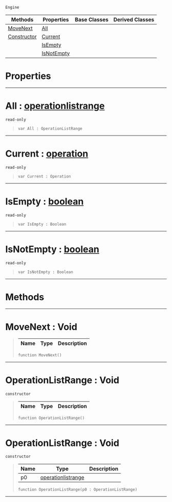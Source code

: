  `Engine`

|Methods|Properties|Base Classes|Derived Classes|
|---|---|---|---|
|[ MoveNext](https://github.com/ZilchEngine/ZilchDocs/blob/master/code_reference/class_reference/operationlistrange.markdown#movenext-void)|[ All](https://github.com/ZilchEngine/ZilchDocs/blob/master/code_reference/class_reference/operationlistrange.markdown#all-zilch-engine-document)| | |
|[ Constructor](https://github.com/ZilchEngine/ZilchDocs/blob/master/code_reference/class_reference/operationlistrange.markdown#operationlistrange-void)|[ Current](https://github.com/ZilchEngine/ZilchDocs/blob/master/code_reference/class_reference/operationlistrange.markdown#current-zilch-engine-docu)| | |
| |[ IsEmpty](https://github.com/ZilchEngine/ZilchDocs/blob/master/code_reference/class_reference/operationlistrange.markdown#isempty-zilch-engine-docu)| | |
| |[ IsNotEmpty](https://github.com/ZilchEngine/ZilchDocs/blob/master/code_reference/class_reference/operationlistrange.markdown#isnotempty-zilch-engine-d)| | |


 #  Properties


---  
 #  All : [operationlistrange](https://github.com/ZilchEngine/ZilchDocs/blob/master/code_reference/class_reference/operationlistrange.markdown)

 `read-only`

> 
> ``` lang=cpp, name=Nada
> var All : OperationListRange


---  
 #  Current : [operation](https://github.com/ZilchEngine/ZilchDocs/blob/master/code_reference/class_reference/operation.markdown)

 `read-only`

> 
> ``` lang=cpp, name=Nada
> var Current : Operation


---  
 #  IsEmpty : [boolean](https://github.com/ZilchEngine/ZilchDocs/blob/master/code_reference/nada_base_types/boolean.markdown)

 `read-only`

> 
> ``` lang=cpp, name=Nada
> var IsEmpty : Boolean


---  
 #  IsNotEmpty : [boolean](https://github.com/ZilchEngine/ZilchDocs/blob/master/code_reference/nada_base_types/boolean.markdown)

 `read-only`

> 
> ``` lang=cpp, name=Nada
> var IsNotEmpty : Boolean


---  
 #  Methods


---  
 #  MoveNext : Void

> 
> |Name|Type|Description|
> |---|---|---|
> ``` lang=cpp, name=Nada
> function MoveNext()
> ``` 


---  
 #  OperationListRange : Void

 `constructor`

> 
> |Name|Type|Description|
> |---|---|---|
> ``` lang=cpp, name=Nada
> function OperationListRange()
> ``` 


---  
 #  OperationListRange : Void

 `constructor`

> 
> |Name|Type|Description|
> |---|---|---|
> |p0|[operationlistrange](https://github.com/ZilchEngine/ZilchDocs/blob/master/code_reference/class_reference/operationlistrange.markdown)| |
> ``` lang=cpp, name=Nada
> function OperationListRange(p0 : OperationListRange)
> ``` 


---  
 

 